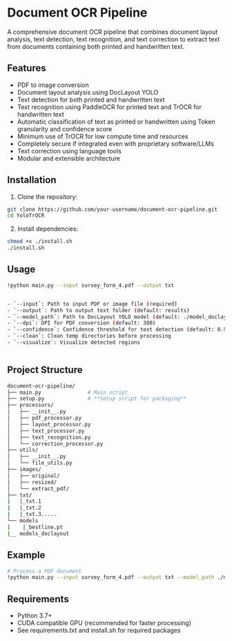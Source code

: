 # Document OCR Pipeline

A comprehensive document OCR pipeline that combines document layout analysis, text detection, text recognition, and text correction to extract text from documents containing both printed and handwritten text.

## Features

- PDF to image conversion
- Document layout analysis using DocLayout YOLO
- Text detection for both printed and handwritten text
- Text recognition using PaddleOCR for printed text and TrOCR for handwritten text
- Automatic classification of text as printed or handwritten using Token granularity and confidence score
- Minimum use of TrOCR for low compute time and resources 
- Completely secure if integrated even with proprietary software/LLMs
- Text correction using language tools
- Modular and extensible architecture

## Installation

1. Clone the repository:
```bash
git clone https://github.com/your-username/document-ocr-pipeline.git
cd YoloTrOCR
```

2. Install dependencies:
```bash
chmod +x ./install.sh
./install.sh
```



## Usage

```bash
!python main.py --input survey_form_4.pdf --output txt 


- `--input`: Path to input PDF or image file (required)
- `--output`: Path to output text folder (default: results)
- `--model_path`: Path to DocLayout YOLO model (default: ./model_doclayout/DocLayout-YOLO-DocStructBench/doclayout_yolo_docstructbench_imgsz1024.pt)
- `--dpi`: DPI for PDF conversion (default: 300)
- `--confidence`: Confidence threshold for text detection (default: 0.5)
- `--clean`: Clean temp directories before processing
- `--visualize`: Visualize detected regions



```

## Project Structure

```bash
document-ocr-pipeline/
├── main.py               # Main script
├── setup.py              # **Setup script for packaging**
├── processors/
│   ├── __init__.py
│   ├── pdf_processor.py
│   ├── layout_processor.py
│   ├── text_processor.py
│   ├── text_recognition.py
│   └── correction_processor.py
├── utils/
│   ├── __init__.py
│   └── file_utils.py
├── images/
│   ├── original/
│   ├── resized/
│   └── extract_pdf/
├── txt/
|   |_txt.1
|   |_txt.2
|   |_txt.3.....
└── models
|    |_bestline.pt
|__ models_doclayout


```

## Example

```bash
# Process a PDF document
!python main.py --input survey_form_4.pdf --output txt --model_path ./model_doclayout/DocLayout-YOLO-DocStructBench/doclayout_yolo_docstructbench_imgsz1024.pt --clean

```

## Requirements

- Python 3.7+
- CUDA compatible GPU (recommended for faster processing)
- See requirements.txt and install.sh for required packages

